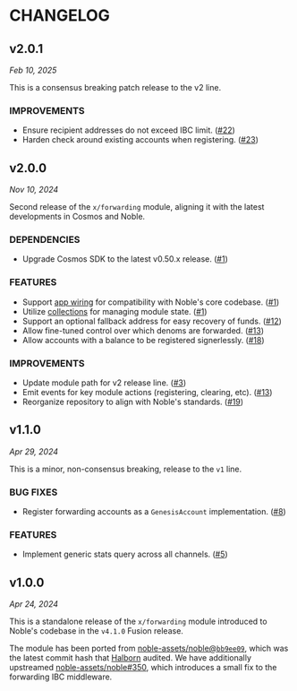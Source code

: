 # CHANGELOG

## v2.0.1

*Feb 10, 2025*

This is a consensus breaking patch release to the v2 line.

### IMPROVEMENTS

- Ensure recipient addresses do not exceed IBC limit. ([#22](https://github.com/noble-assets/forwarding/pull/22))
- Harden check around existing accounts when registering. ([#23](https://github.com/noble-assets/forwarding/pull/23))

## v2.0.0

*Nov 10, 2024*

Second release of the `x/forwarding` module, aligning it with the latest developments in Cosmos and Noble.

### DEPENDENCIES

- Upgrade Cosmos SDK to the latest v0.50.x release. ([#1](https://github.com/noble-assets/forwarding/pull/1))

### FEATURES

- Support [app wiring](https://docs.cosmos.network/v0.50/build/building-apps/app-go-v2) for compatibility with Noble's core codebase. ([#1](https://github.com/noble-assets/forwarding/pull/1))
- Utilize [collections](https://docs.cosmos.network/v0.50/build/packages/collections) for managing module state. ([#1](https://github.com/noble-assets/forwarding/pull/1))
- Support an optional fallback address for easy recovery of funds. ([#12](https://github.com/noble-assets/forwarding/pull/12))
- Allow fine-tuned control over which denoms are forwarded. ([#13](https://github.com/noble-assets/forwarding/pull/13))
- Allow accounts with a balance to be registered signerlessly. ([#18](https://github.com/noble-assets/forwarding/pull/18))

### IMPROVEMENTS

- Update module path for v2 release line. ([#3](https://github.com/noble-assets/forwarding/pull/3))
- Emit events for key module actions (registering, clearing, etc). ([#13](https://github.com/noble-assets/forwarding/pull/13))
- Reorganize repository to align with Noble's standards. ([#19](https://github.com/noble-assets/forwarding/pull/19))

## v1.1.0

*Apr 29, 2024*

This is a minor, non-consensus breaking, release to the `v1` line.

### BUG FIXES

- Register forwarding accounts as a `GenesisAccount` implementation. ([#8](https://github.com/noble-assets/forwarding/pull/8))

### FEATURES

- Implement generic stats query across all channels. ([#5](https://github.com/noble-assets/forwarding/pull/5))

## v1.0.0

*Apr 24, 2024*

This is a standalone release of the `x/forwarding` module introduced to Noble's codebase in the `v4.1.0` Fusion release.

The module has been ported from [noble-assets/noble@`bb9ee09`](https://github.com/noble-assets/noble/commit/bb9ee097f09ce3e923242e9bac3ac997f0d44f8b), which was the latest commit hash that [Halborn](https://www.halborn.com) audited. We have additionally upstreamed [noble-assets/noble#350](https://github.com/noble-assets/noble/pull/350), which introduces a small fix to the forwarding IBC middleware.

